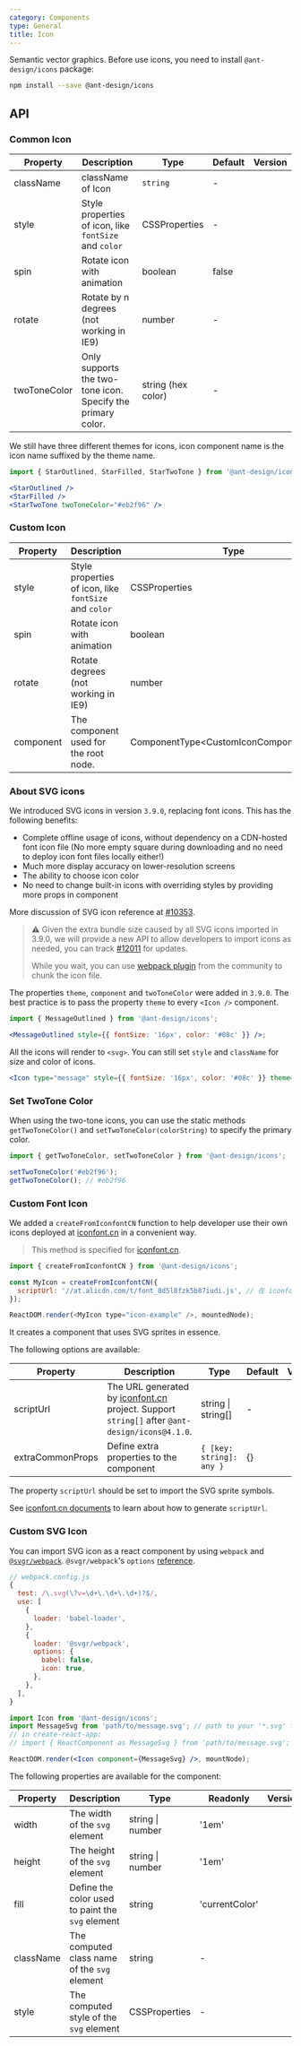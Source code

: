 ```yaml
---
category: Components
type: General
title: Icon
---
```


Semantic vector graphics. Before use icons, you need to install `@ant-design/icons` package:

```bash
npm install --save @ant-design/icons
```

## API

### Common Icon

| Property | Description | Type | Default | Version |
| --- | --- | --- | --- | --- |
| className | className of Icon | `string` | - |  |
| style | Style properties of icon, like `fontSize` and `color` | CSSProperties | - |  |
| spin | Rotate icon with animation | boolean | false |  |
| rotate | Rotate by n degrees (not working in IE9) | number | - |  |
| twoToneColor | Only supports the two-tone icon. Specify the primary color. | string (hex color) | - |  |

We still have three different themes for icons, icon component name is the icon name suffixed by the theme name.

```jsx
import { StarOutlined, StarFilled, StarTwoTone } from '@ant-design/icons';

<StarOutlined />
<StarFilled />
<StarTwoTone twoToneColor="#eb2f96" />
```

### Custom Icon

| Property | Description | Type | Default | Version |
| --- | --- | --- | --- | --- |
| style | Style properties of icon, like `fontSize` and `color` | CSSProperties | - |  |
| spin | Rotate icon with animation | boolean | false |  |
| rotate | Rotate degrees (not working in IE9) | number | - |  |
| component | The component used for the root node. | ComponentType<CustomIconComponentProps\> | - |  |

### About SVG icons

We introduced SVG icons in version `3.9.0`, replacing font icons. This has the following benefits:

- Complete offline usage of icons, without dependency on a CDN-hosted font icon file (No more empty square during downloading and no need to deploy icon font files locally either!)
- Much more display accuracy on lower-resolution screens
- The ability to choose icon color
- No need to change built-in icons with overriding styles by providing more props in component

More discussion of SVG icon reference at [#10353](https://github.com/ant-design/ant-design/issues/10353).

> ⚠️ Given the extra bundle size caused by all SVG icons imported in 3.9.0, we will provide a new API to allow developers to import icons as needed, you can track [#12011](https://github.com/ant-design/ant-design/issues/12011) for updates.
>
> While you wait, you can use [webpack plugin](https://github.com/Beven91/webpack-ant-icon-loader) from the community to chunk the icon file.

The properties `theme`, `component` and `twoToneColor` were added in `3.9.0`. The best practice is to pass the property `theme` to every `<Icon />` component.

```jsx
import { MessageOutlined } from '@ant-design/icons';

<MessageOutlined style={{ fontSize: '16px', color: '#08c' }} />;
```

All the icons will render to `<svg>`. You can still set `style` and `className` for size and color of icons.

```jsx
<Icon type="message" style={{ fontSize: '16px', color: '#08c' }} theme="outlined" />
```

### Set TwoTone Color

When using the two-tone icons, you can use the static methods `getTwoToneColor()` and `setTwoToneColor(colorString)` to specify the primary color.

```jsx
import { getTwoToneColor, setTwoToneColor } from '@ant-design/icons';

setTwoToneColor('#eb2f96');
getTwoToneColor(); // #eb2f96
```

### Custom Font Icon

We added a `createFromIconfontCN` function to help developer use their own icons deployed at [iconfont.cn](http://iconfont.cn/) in a convenient way.

> This method is specified for [iconfont.cn](http://iconfont.cn/).

```js
import { createFromIconfontCN } from '@ant-design/icons';

const MyIcon = createFromIconfontCN({
  scriptUrl: '//at.alicdn.com/t/font_8d5l8fzk5b87iudi.js', // 在 iconfont.cn 上生成
});

ReactDOM.render(<MyIcon type="icon-example" />, mountedNode);
```

It creates a component that uses SVG sprites in essence.

The following options are available:

| Property | Description | Type | Default | Version |
| --- | --- | --- | --- | --- |
| scriptUrl | The URL generated by [iconfont.cn](http://iconfont.cn/) project. Support `string[]` after `@ant-design/icons@4.1.0`. | string \| string[] | - |  |
| extraCommonProps | Define extra properties to the component | `{ [key: string]: any }` | {} |  |

The property `scriptUrl` should be set to import the SVG sprite symbols.

See [iconfont.cn documents](http://iconfont.cn/help/detail?spm=a313x.7781069.1998910419.15&helptype=code) to learn about how to generate `scriptUrl`.

### Custom SVG Icon

You can import SVG icon as a react component by using `webpack` and [`@svgr/webpack`](https://www.npmjs.com/package/@svgr/webpack). `@svgr/webpack`'s `options` [reference](https://github.com/smooth-code/svgr#options).

```js
// webpack.config.js
{
  test: /\.svg(\?v=\d+\.\d+\.\d+)?$/,
  use: [
    {
      loader: 'babel-loader',
    },
    {
      loader: '@svgr/webpack',
      options: {
        babel: false,
        icon: true,
      },
    },
  ],
}
```

```jsx
import Icon from '@ant-design/icons';
import MessageSvg from 'path/to/message.svg'; // path to your '*.svg' file.
// in create-react-app:
// import { ReactComponent as MessageSvg } from 'path/to/message.svg';

ReactDOM.render(<Icon component={MessageSvg} />, mountNode);
```

The following properties are available for the component:

| Property | Description | Type | Readonly | Version |
| --- | --- | --- | --- | --- |
| width | The width of the `svg` element | string \| number | '1em' |  |
| height | The height of the `svg` element | string \| number | '1em' |  |
| fill | Define the color used to paint the `svg` element | string | 'currentColor' |  |
| className | The computed class name of the `svg` element | string | - |  |
| style | The computed style of the `svg` element | CSSProperties | - |  |